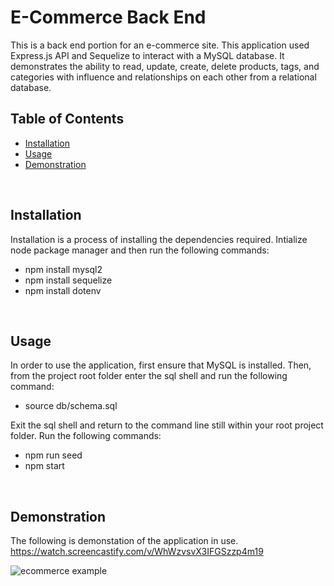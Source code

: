 # E-Commerce Back End

This is a back end portion for an e-commerce site. This application used Express.js API and Sequelize to interact with a MySQL database. It demonstrates the ability to read, update, create, delete products, tags, and categories with influence and relationships on each other from a relational database.

## Table of Contents
* [Installation](#installation)
* [Usage](#usage)
* [Demonstration](#demonstration)
<br>

## Installation
Installation is a process of installing the dependencies required. Intialize node package manager and then run the following commands:
* npm install mysql2
* npm install sequelize
* npm install dotenv
<br>

## Usage
In order to use the application, first ensure that MySQL is installed.
Then, from the project root folder enter the sql shell and run the following command:
* source db/schema.sql

Exit the sql shell and return to the command line still within your root project folder.
Run the following commands:

* npm run seed
* npm start
<br>

## Demonstration
The following is demonstation of the application in use.  
https://watch.screencastify.com/v/WhWzvsvX3IFGSzzp4m19

![ecommerce example](ecommerce.gif)